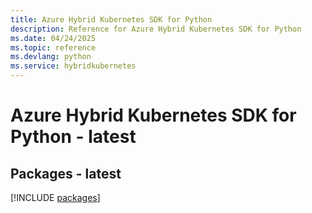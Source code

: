 ```yaml
---
title: Azure Hybrid Kubernetes SDK for Python
description: Reference for Azure Hybrid Kubernetes SDK for Python
ms.date: 04/24/2025
ms.topic: reference
ms.devlang: python
ms.service: hybridkubernetes
---
```

# Azure Hybrid Kubernetes SDK for Python - latest
## Packages - latest
[!INCLUDE [packages](hybrid-kubernetes-index.md)]